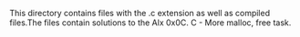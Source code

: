 This directory contains files with the .c extension as well as compiled files.The files contain solutions to the Alx 0x0C. C - More malloc, free task.
